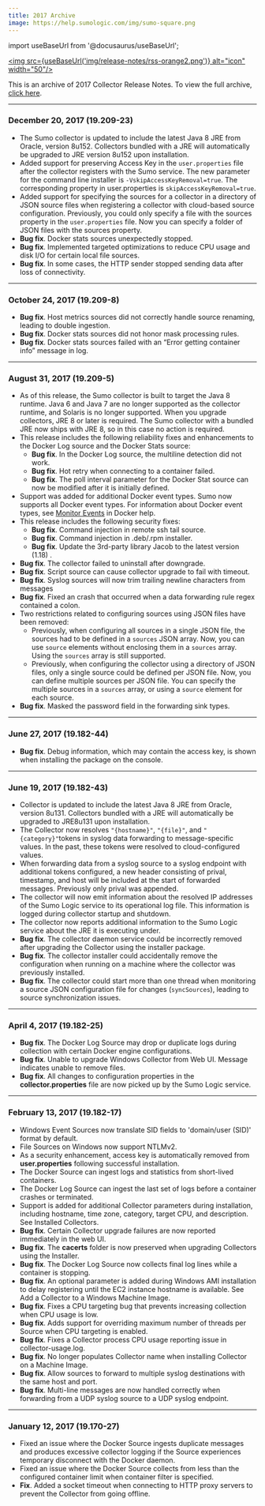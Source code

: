```yaml
---
title: 2017 Archive
image: https://help.sumologic.com/img/sumo-square.png
---
```


import useBaseUrl from '@docusaurus/useBaseUrl';

<a href="https://help.sumologic.com/release-notes-collector/rss.xml"><img src={useBaseUrl('img/release-notes/rss-orange2.png')} alt="icon" width="50"/></a>

This is an archive of 2017 Collector Release Notes. To view the full archive, [click here](/release-notes-collector/archive).

<!--truncate-->

---
### December 20, 2017 (19.209-23)
* The Sumo collector is updated to include the latest Java 8 JRE from Oracle, version 8u152. Collectors bundled with a JRE will automatically be upgraded to JRE version 8u152 upon installation.
* Added support for preserving Access Key in the `user.properties` file after the collector registers with the Sumo service. The new parameter for the command line installer is `-VskipAccessKeyRemoval=true`. The corresponding property in user.properties is `skipAccessKeyRemoval=true`.  
* Added support for specifying the sources for a collector in a directory of JSON source files when registering a collector with cloud-based source configuration. Previously, you could only specify a file with the sources property in the `user.properties` file. Now you can specify a folder of JSON files with the sources property.
* **Bug fix**. Docker stats sources unexpectedly stopped.
* **Bug fix**. Implemented targeted optimizations to reduce CPU usage and disk I/O for certain local file sources.
* **Bug fix**. In some cases, the HTTP sender stopped sending data after loss of connectivity.

---
### October 24, 2017 (19.209-8)
* **Bug fix**. Host metrics sources did not correctly handle source renaming, leading to double ingestion.
* **Bug fix**. Docker stats sources did not honor mask processing rules.
* **Bug fix**. Docker stats sources failed with an “Error getting container info” message in log.

---
### August 31, 2017 (19.209-5)
* As of this release, the Sumo collector is built to target the Java 8 runtime. Java 6 and Java 7 are no longer supported as the collector runtime, and Solaris is no longer supported. When you upgrade collectors, JRE 8 or later is required. The Sumo collector with a bundled JRE now ships with JRE 8, so in this case no action is required.
* This release includes the following reliability fixes and enhancements to the Docker Log source and the Docker Stats source: 
    * **Bug fix**. In the Docker Log source, the multiline detection did not work. 
    * **Bug fix**. Hot retry when connecting to a container failed. 
    * **Bug fix**. The poll interval parameter for the Docker Stat source can now be modified after it is initially defined. 
* Support was added for additional Docker event types. Sumo now supports all Docker event types. For information about Docker event types, see [Monitor Events](https://docs.docker.com/engine/api/v1.30/#operation/SystemEvents) in Docker help.
* This release includes the following security fixes: 
    * **Bug fix**. Command injection in remote ssh tail source. 
    * **Bug fix**. Command injection in .deb/.rpm installer. 
    * **Bug fix**. Update the 3rd-party library Jacob to the latest version (1.18) .
* **Bug fix**. The collector failed to uninstall after downgrade. 
* **Bug fix**. Script source can cause collector upgrade to fail with timeout.
* **Bug fix**. Syslog sources will now trim trailing newline characters from messages
* **Bug fix**. Fixed an crash that occurred when a data forwarding rule regex contained a colon.
* Two restrictions related to configuring sources using JSON files have been removed: 
    * Previously, when configuring all sources in a single JSON file, the sources had to be defined in a `sources` JSON array. Now, you can use `source` elements without enclosing them in a `sources` array. Using the `sources` array is still supported. 
    * Previously, when configuring the collector using a directory of JSON files, only a single source could be defined per JSON file. Now, you can define multiple sources per JSON file. You can specify the multiple sources in a `sources` array, or using a `source` element for each source. 
* **Bug fix**. Masked the password field in the forwarding sink types. 

---
### June 27, 2017 (19.182-44)
* **Bug fix**. Debug information, which may contain the access key, is shown when installing the package on the console.

---
### June 19, 2017 (19.182-43)
* Collector is updated to include the latest Java 8 JRE from Oracle, version 8u131. Collectors bundled with a JRE will automatically be upgraded to JRE8u131 upon installation.
* The Collector now resolves `"{hostname}"`, `"{file}"`, and `"{category}"`tokens in syslog data forwarding to message-specific values. In the past, these tokens were resolved to  cloud-configured values.
* When forwarding data from a syslog source to a syslog endpoint with additional tokens configured, a new header consisting of prival, timestamp, and host will be included at the start of forwarded messages. Previously only prival was appended.
* The collector will now emit information about the resolved IP addresses of the Sumo Logic service to its operational log file. This information is logged during collector startup and shutdown.
* The collector now reports additional information to the Sumo Logic service about the JRE it is executing under.
* **Bug fix**. The collector daemon service could be incorrectly removed after upgrading the Collector using the installer package.
* **Bug fix**. The collector installer could accidentally remove the configuration when running on a machine where the collector was previously installed.
* **Bug fix**. The collector could start more than one thread when monitoring a source JSON configuration file for changes (`syncSources`), leading to source synchronization issues.

---
### April 4, 2017 (19.182-25)
* **Bug fix**. The Docker Log Source may drop or duplicate logs during collection with certain Docker engine configurations.
* **Bug fix**. Unable to upgrade Windows Collector from Web UI. Message indicates unable to remove files.
* **Bug fix**. All changes to configuration properties in the **collector.properties** file are now picked up by the Sumo Logic service.

---
### February 13, 2017 (19.182-17)
* Windows Event Sources now translate SID fields to 'domain/user (SID)' format by default.
* File Sources on Windows now support NTLMv2.
* As a security enhancement, access key is automatically removed from **user.properties** following successful installation.
* The Docker Source can ingest logs and statistics from short-lived containers.
* The Docker Log Source can ingest the last set of logs before a container crashes or terminated.
* Support is added for additional Collector parameters during installation, including hostname, time zone, category, target CPU, and description.  See Installed Collectors.
* **Bug fix**. Certain Collector upgrade failures are now reported immediately in the web UI.
* **Bug fix**. The **cacerts** folder is now preserved when upgrading Collectors using the Installer.
* **Bug fix**. The Docker Log Source now collects final log lines while a container is stopping.
* **Bug fix**. An optional parameter is added during Windows AMI installation to delay registering until the EC2 instance hostname is available.  See Add a Collector to a Windows Machine Image.
* **Bug fix**. Fixes a CPU targeting bug that prevents increasing collection when CPU usage is low.
* **Bug fix**. Adds support for overriding maximum number of threads per Source when CPU targeting is enabled.
* **Bug fix**. Fixes a Collector process CPU usage reporting issue in collector-usage.log.
* **Bug fix**. No longer populates Collector name when installing Collector on a Machine Image.
* **Bug fix**. Allow sources to forward to multiple syslog destinations with the same host and port.
* **Bug fix**. Multi-line messages are now handled correctly when forwarding from a UDP syslog source to a UDP syslog endpoint.

---
### January 12, 2017 (19.170-27)
* Fixed an issue where the Docker Source ingests duplicate messages and produces excessive collector logging if the Source experiences temporary disconnect with the Docker daemon.
* Fixed an issue where the Docker Source collects from less than the configured container limit when container filter is specified.
* **Fix**. Added a socket timeout when connecting to HTTP proxy servers to prevent the Collector from going offline.
